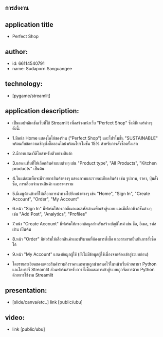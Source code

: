 ## การส่งงาน

## application title
 * Perfect Shop

## author:
 * id: 66114540791
 * name: Sudaporn Sanguangee
   
## technology:
 * [pygame/streamlit]
   
## application description:
 * เป็นแอปพลิเคชันเว็บที่ใช้ Streamlit เพื่อสร้างหน้าเว็บ "Perfect Shop" ซึ่งมีฟีเจอร์ต่างๆ ดังนี้:

 * 1.มีหน้า Home แสดงโลโก้ของร้าน ("Perfect Shop") และโปรโมชั่น "SUSTAINABLE" พร้อมกับข้อความเชิญสั่งซื้อออนไลน์พร้อมโปรโมชั่น 15% สำหรับการสั่งซื้อครั้งแรก
 * 2.มีการแสดงวิดีโอสำหรับตัวอย่างสินค้า
 * 3.แสดงแท็บที่ให้เลือกสินค้าแบบต่างๆ เช่น "Product type", "All Products", "Kitchen products" เป็นต้น
 * 4.ในแต่ละแท็บจะมีรายการสินค้าต่างๆ แสดงภาพและรายละเอียดสินค้า เช่น รูปภาพ, ราคา, ปุ่มสั่งซื้อ, การเลือกจำนวนสินค้า และราคารวม
 * 5.มีเมนูด้านข้างที่ให้เลือกการนำทางไปยังหน้าต่างๆ เช่น "Home", "Sign In", "Create Account", "Order", "My Account"
 * 6.หน้า "Sign In" มีฟอร์มให้กรอกอีเมลและรหัสผ่านเพื่อเข้าสู่ระบบ และมีเลือกฟังก์ชันต่างๆ เช่น "Add Post", "Analytics", "Profiles"
 * 7.หน้า "Create Account" มีฟอร์มให้กรอกข้อมูลสำหรับสร้างบัญชีใหม่ เช่น ชื่อ, อีเมล, รหัสผ่าน เป็นต้น
 * 8.หน้า "Order" มีฟอร์มให้เลือกสินค้าและปริมาณที่ต้องการสั่งซื้อ และสามารถยืนยันการสั่งซื้อได้
 * 9.หน้า "My Account" แสดงข้อมูลผู้ใช้ (ยังไม่มีข้อมูลผู้ใช้เนื่องจากต้องเข้าสู่ระบบก่อน)
 * โดยรายละเอียดของแต่ละสินค้ารวมถึงราคาและภาพถูกนำเสนอไว้ในหน้าเว็บด้วยภาษา Python และไลบรารี Streamlit ส่วนฟอร์มสำหรับการสั่งซื้อและการเข้าสู่ระบบถูกจัดการด้วย Python ด้วยการใช้งาน Streamlit
   
## presentation:
 * [slide/canva/etc..] link [public/ubu]
## video:
 * link [public/ubu]

